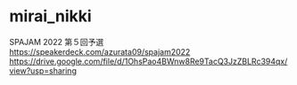 # mirai_nikki
SPAJAM 2022 第５回予選  
https://speakerdeck.com/azurata09/spajam2022
https://drive.google.com/file/d/1OhsPao4BWnw8Re9TacQ3JzZBLRc394qx/view?usp=sharing
